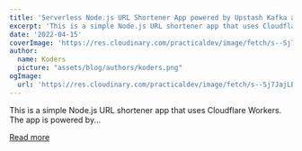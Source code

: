 ```yaml
---
title: 'Serverless Node.js URL Shortener App powered by Upstash Kafka and Materialize'
excerpt: 'This is a simple Node.js URL shortener app that uses Cloudflare Workers.  The app is powered by...'
date: '2022-04-15'
coverImage: 'https://res.cloudinary.com/practicaldev/image/fetch/s--Sj7JajLB--/c_imagga_scale,f_auto,fl_progressive,h_420,q_auto,w_1000/https://dev-to-uploads.s3.amazonaws.com/uploads/articles/ul7rpcj853tabw9smjhq.png'
author:
  name: Koders
  picture: "assets/blog/authors/koders.png"
ogImage:
  url: 'https://res.cloudinary.com/practicaldev/image/fetch/s--Sj7JajLB--/c_imagga_scale,f_auto,fl_progressive,h_420,q_auto,w_1000/https://dev-to-uploads.s3.amazonaws.com/uploads/articles/ul7rpcj853tabw9smjhq.png'
---
```


This is a simple Node.js URL shortener app that uses Cloudflare Workers.  The app is powered by...

[Read more](https://dev.to/bobbyiliev/serverless-nodejs-url-shortener-app-powered-by-upstash-kafka-and-materialize-3mae)
